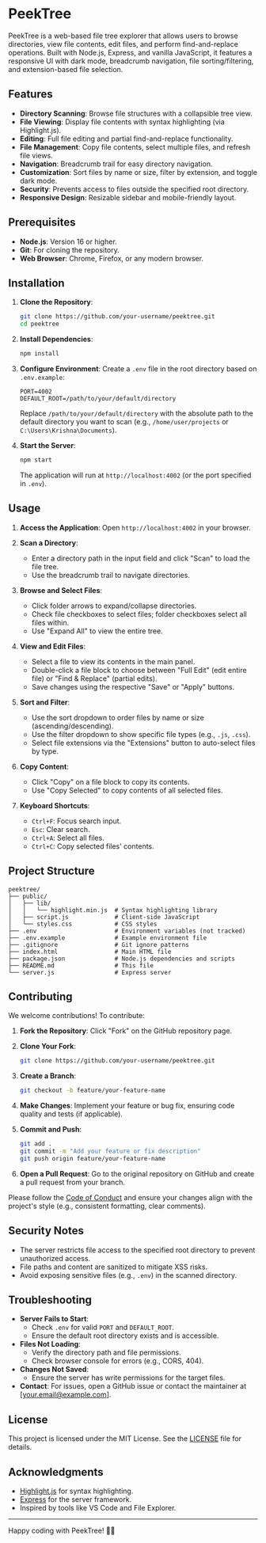 # PeekTree

PeekTree is a web-based file tree explorer that allows users to browse directories, view file contents, edit files, and perform find-and-replace operations. Built with Node.js, Express, and vanilla JavaScript, it features a responsive UI with dark mode, breadcrumb navigation, file sorting/filtering, and extension-based file selection.

## Features

- **Directory Scanning**: Browse file structures with a collapsible tree view.
- **File Viewing**: Display file contents with syntax highlighting (via Highlight.js).
- **Editing**: Full file editing and partial find-and-replace functionality.
- **File Management**: Copy file contents, select multiple files, and refresh file views.
- **Navigation**: Breadcrumb trail for easy directory navigation.
- **Customization**: Sort files by name or size, filter by extension, and toggle dark mode.
- **Security**: Prevents access to files outside the specified root directory.
- **Responsive Design**: Resizable sidebar and mobile-friendly layout.

## Prerequisites

- **Node.js**: Version 16 or higher.
- **Git**: For cloning the repository.
- **Web Browser**: Chrome, Firefox, or any modern browser.

## Installation

1. **Clone the Repository**:
   ```bash
   git clone https://github.com/your-username/peektree.git
   cd peektree
   ```

2. **Install Dependencies**:
   ```bash
   npm install
   ```

3. **Configure Environment**:
   Create a `.env` file in the root directory based on `.env.example`:
   ```env
   PORT=4002
   DEFAULT_ROOT=/path/to/your/default/directory
   ```
   Replace `/path/to/your/default/directory` with the absolute path to the default directory you want to scan (e.g., `/home/user/projects` or `C:\Users\Krishna\Documents`).

4. **Start the Server**:
   ```bash
   npm start
   ```
   The application will run at `http://localhost:4002` (or the port specified in `.env`).

## Usage

1. **Access the Application**:
   Open `http://localhost:4002` in your browser.

2. **Scan a Directory**:
   - Enter a directory path in the input field and click "Scan" to load the file tree.
   - Use the breadcrumb trail to navigate directories.

3. **Browse and Select Files**:
   - Click folder arrows to expand/collapse directories.
   - Check file checkboxes to select files; folder checkboxes select all files within.
   - Use "Expand All" to view the entire tree.

4. **View and Edit Files**:
   - Select a file to view its contents in the main panel.
   - Double-click a file block to choose between "Full Edit" (edit entire file) or "Find & Replace" (partial edits).
   - Save changes using the respective "Save" or "Apply" buttons.

5. **Sort and Filter**:
   - Use the sort dropdown to order files by name or size (ascending/descending).
   - Use the filter dropdown to show specific file types (e.g., `.js`, `.css`).
   - Select file extensions via the "Extensions" button to auto-select files by type.

6. **Copy Content**:
   - Click "Copy" on a file block to copy its contents.
   - Use "Copy Selected" to copy contents of all selected files.

7. **Keyboard Shortcuts**:
   - `Ctrl+F`: Focus search input.
   - `Esc`: Clear search.
   - `Ctrl+A`: Select all files.
   - `Ctrl+C`: Copy selected files' contents.

## Project Structure

```
peektree/
├── public/
│   ├── lib/
│   │   └── highlight.min.js  # Syntax highlighting library
│   ├── script.js             # Client-side JavaScript
│   └── styles.css            # CSS styles
├── .env                      # Environment variables (not tracked)
├── .env.example              # Example environment file
├── .gitignore                # Git ignore patterns
├── index.html                # Main HTML file
├── package.json              # Node.js dependencies and scripts
├── README.md                 # This file
└── server.js                 # Express server
```

## Contributing

We welcome contributions! To contribute:

1. **Fork the Repository**:
   Click "Fork" on the GitHub repository page.

2. **Clone Your Fork**:
   ```bash
   git clone https://github.com/your-username/peektree.git
   ```

3. **Create a Branch**:
   ```bash
   git checkout -b feature/your-feature-name
   ```

4. **Make Changes**:
   Implement your feature or bug fix, ensuring code quality and tests (if applicable).

5. **Commit and Push**:
   ```bash
   git add .
   git commit -m "Add your feature or fix description"
   git push origin feature/your-feature-name
   ```

6. **Open a Pull Request**:
   Go to the original repository on GitHub and create a pull request from your branch.

Please follow the [Code of Conduct](CODE_OF_CONDUCT.md) and ensure your changes align with the project's style (e.g., consistent formatting, clear comments).

## Security Notes

- The server restricts file access to the specified root directory to prevent unauthorized access.
- File paths and content are sanitized to mitigate XSS risks.
- Avoid exposing sensitive files (e.g., `.env`) in the scanned directory.

## Troubleshooting

- **Server Fails to Start**:
  - Check `.env` for valid `PORT` and `DEFAULT_ROOT`.
  - Ensure the default root directory exists and is accessible.
- **Files Not Loading**:
  - Verify the directory path and file permissions.
  - Check browser console for errors (e.g., CORS, 404).
- **Changes Not Saved**:
  - Ensure the server has write permissions for the target files.
- **Contact**:
  For issues, open a GitHub issue or contact the maintainer at [your.email@example.com].

## License

This project is licensed under the MIT License. See the [LICENSE](LICENSE) file for details.

## Acknowledgments

- [Highlight.js](https://highlightjs.org/) for syntax highlighting.
- [Express](https://expressjs.com/) for the server framework.
- Inspired by tools like VS Code and File Explorer.

---

Happy coding with PeekTree! 🌳✨

